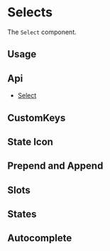 # Selects
The `Select` component.

## Usage
<Example file="Select/Usage" />

## Api
- [Select](../api/select)

## CustomKeys
<Example file="Select/CustomKeys" />

## State Icon
<Example file="Select/StateIcon" />

## Prepend and Append
<Example file="Select/PrependAndAppend" />

## Slots
<Example file="Select/Slots" />

## States
<Example file="Select/States" />

## Autocomplete
<Example file="Select/Autocomplete" />
